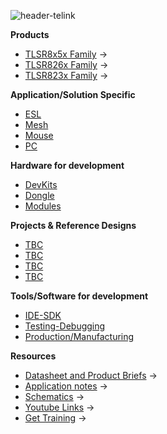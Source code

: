 
![header-telink]({{site.baseurl}}/big-header.jpg)

**Products**
- [TLSR8x5x Family](https://telinkgithub.github.io/TLSR8x5x-Family/ "TLSR8x5x") →
- [TLSR826x Family](https://telinkgithub.github.io/TLSR826x-Family/ "TLSR826x") →
- [TLSR823x Family](https://telinkgithub.github.io/TLSR823x-Family/ "TLSR823x") →

**Application/Solution Specific**
- [ESL](https://telinkgithub.github.io/ESL/ "ESL") 
- [Mesh](https://telinkgithub.github.io/Mesh/ "Mesh") 
- [Mouse](https://telinkgithub.github.io/Mouse/ "Mouse") 
- [PC](https://telinkgithub.github.io/PC/ "PC") 

**Hardware for development**
- [DevKits](https://telinkgithub.github.io/DevKits/ "DevKits") 
- [Dongle](https://telinkgithub.github.io/Dongle/ "Dongle") 
- [Modules](https://telinkgithub.github.io/Modules/ "Mouse") 

**Projects & Reference Designs**
- [TBC](https://telinkgithub.github.io/DevKits/ "DevKits") 
- [TBC](https://telinkgithub.github.io/Dongle/ "Dongle") 
- [TBC](https://telinkgithub.github.io/Modules/ "Mouse") 
- [TBC](https://telinkgithub.github.io/Modules/ "Mouse") 

**Tools/Software for development**
- [IDE-SDK](https://telinkgithub.github.io/IDE-SDK/ "ID-SDK") 
- [Testing-Debugging](https://telinkgithub.github.io/Testing-Debugging/ "Testing-Debugging") 
- [Production/Manufacturing](https://telinkgithub.github.io/Testing-Debugging/ "Testing-Debugging") 

**Resources**
- [Datasheet and Product Briefs](https://telinkgithub.github.io/ESL-System-Quick-Start/ "ESL") →
- [Application notes](https://telinkgithub.github.io/Mesh/ "Mesh") →
- [Schematics](https://telinkgithub.github.io/Mouse/ "Mouse") →
- [Youtube Links](https://telinkgithub.github.io/PC/ "PC") →
- [Get Training](https://telinkgithub.github.io/PC/ "PC") →
